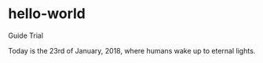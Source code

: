 # hello-world
Guide Trial

Today is the 23rd of January, 2018, 
where humans wake up to eternal lights.
